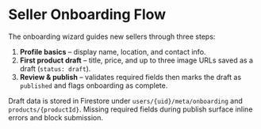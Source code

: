 # Seller Onboarding Flow

The onboarding wizard guides new sellers through three steps:

1. **Profile basics** – display name, location, and contact info.
2. **First product draft** – title, price, and up to three image URLs saved as a draft (`status: draft`).
3. **Review & publish** – validates required fields then marks the draft as `published` and flags onboarding as complete.

Draft data is stored in Firestore under `users/{uid}/meta/onboarding` and `products/{productId}`. Missing required fields during publish surface inline errors and block submission.
